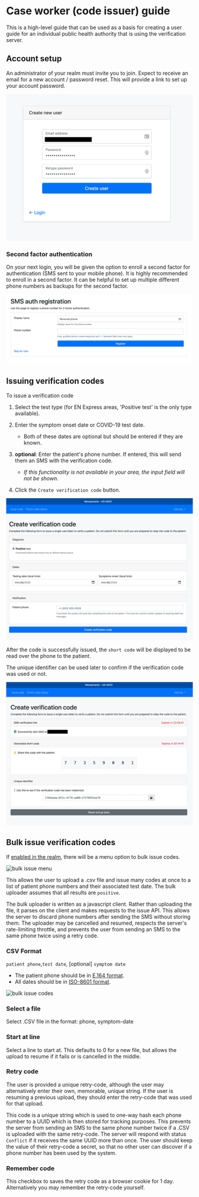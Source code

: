 # Case worker (code issuer) guide

This is a high-level guide that can be used as a basis for creating a user guide
for an individual public health authority that is using the verification server.

## Account setup

An administrator of your realm must invite you to join.
Expect to receive an email for a new account / password reset.
This will provide a link to set up your account password.

![new user](images/users/step02.png "Create a password")

### Second factor authentication

On your next login, you will be given the option to enroll a second factor for authentication (SMS sent to your mobile phone). It is highly recommended to enroll in a second factor. It can be helpful to set up multiple different phone numbers as backups for the second factor.

![new user](images/users/step04.png "second factor")

## Issuing verification codes

To issue a verification code

1. Select the test type (for EN Express areas, 'Positive test' is the only type available).

2. Enter the symptom onset date or COVID-19 test date.

    * Both of these dates are optional but should be entered if they are known.

3. __optional__: Enter the patient's phone number. If entered, this will send them an SMS with the verification code.

    * _If this functionality is not available in your area, the input field will not be shown._

4. Click the `Create verification code` button.

![issue code](images/users/issue01.png "issue code")

After the code is successfully issued, the `short code` will be displayed to be read over the phone to the patient.

The unique identifier can be used later to confirm if the verification code was used or not.

![issue code](images/users/issue02.png "view code")

## Bulk issue verification codes

If [enabled in the realm](/realm-admin-guide.md#bulk-issue-codes), there will be a menu option to bulk issue codes.

![bulk issue menu](images/users/menu_bulk_issue.png "bulk issue menu")

This allows the user to upload a .csv file and issue many codes at once to a list of patient phone numbers and their associated test date. The bulk uploader assumes that all results are `positive`.

The bulk uploader is written as a javascript client. Rather than uploading the file, it parses on the client and makes requests to the issue API. This allows the server to discard phone numbers after sending the SMS without storing them. The uploader may be cancelled and resumed, respects the server's rate-limiting throttle, and prevents the user from sending an SMS to the same phone twice using a retry code.

### CSV Format
`patient phone`,`test date`, [optional] `symptom date`

* The patient phone should be in [E.164 format](https://www.twilio.com/docs/glossary/what-e164).
* All dates should be in [ISO-8601 format](https://www.iso.org/iso-8601-date-and-time-format.html).

![bulk issue codes](images/users/bulk_issue.png "bulk issue codes")

### Select a file
Select .CSV file in the format: phone, symptom-date

### Start at line
Select a line to start at. This defaults to 0 for a new file, but allows the upload to resume if it fails or is cancelled in the middle.

### Retry code
The user is provided a unique retry-code, although the user may alternatively enter their own, memorable, unique string. If the user is resuming a previous upload, they should enter the retry-code that was used for that upload.

This code is a unique string which is used to one-way hash each phone number to a UUID which is then stored for tracking purposes. This prevents the server from sending an SMS to the same phone number twice if a .CSV is uploaded with the same retry-code. The server will respond with status `Conflict` if it receives the same UUID more than once. The user should keep the value of their retry-code a secret, so that no other user can discover if a phone number has been used by the system.

### Remember code
This checkbox to saves the retry code as a browser cookie for 1 day. Alternatively you may remember the retry-code yourself.
